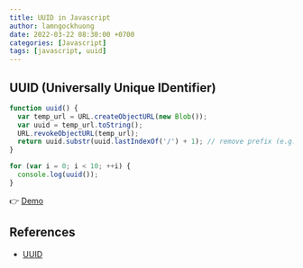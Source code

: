```yaml
---
title: UUID in Javascript
author: lamngockhuong
date: 2022-03-22 08:30:00 +0700
categories: [Javascript]
tags: [javascript, uuid]
---
```

## UUID (Universally Unique IDentifier)
```javascript
function uuid() {
  var temp_url = URL.createObjectURL(new Blob());
  var uuid = temp_url.toString();
  URL.revokeObjectURL(temp_url);
  return uuid.substr(uuid.lastIndexOf('/') + 1); // remove prefix (e.g. blob:null/, blob:www.test.com/, ...)
}

for (var i = 0; i < 10; ++i) {
  console.log(uuid());
}
```
👉 [Demo](https://jsfiddle.net/lamngockhuong/m90bw8yr/)
## References
+ [UUID](https://abhishekdutta.org/blog/standalone_uuid_generator_in_javascript.html)

